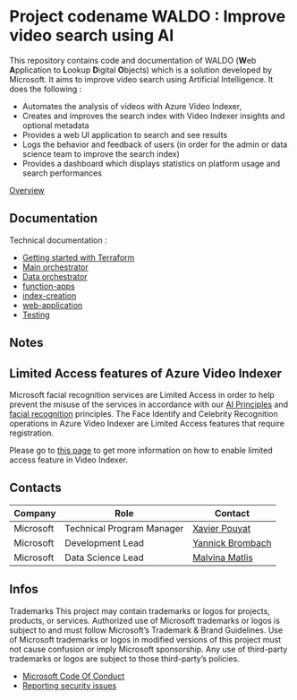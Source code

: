 # Project codename WALDO : Improve video search using AI

This repository contains code and documentation of WALDO (**W**eb **A**pplication to **L**ookup **D**igital **O**bjects) which is a solution developed by Microsoft. It aims to improve video search using Artificial Intelligence. It does the following :

- Automates the analysis of videos with Azure Video Indexer,
- Creates and improves the search index with Video Indexer insights and optional metadata
- Provides a web UI application to search and see results
- Logs the behavior and feedback of users (in order for the admin or data science team to improve the search index)
- Provides a dashboard which displays statistics on platform usage and search performances

[Overview](docs-internal/img/overview-slide.png)

## Documentation

Technical documentation :

- [Getting started with Terraform](/docs/1-terraform.md)
- [Main orchestrator](/docs-internal/dotnet/orchestrator.md)
- [Data orchestrator](/docs-internal/python/orchestrator.md)
- [function-apps](/docs/2-function-apps.md)
- [index-creation](/docs/3-index-resources.md)
- [web-application](/docs/4-web-application.md)
- [Testing](/docs-internal/dotnet/testing.md)

## Notes

## Limited Access features of Azure Video Indexer

Microsoft facial recognition services are Limited Access in order to help prevent the misuse of the services in accordance with our [AI Principles](https://www.microsoft.com/ai/responsible-ai?SilentAuth=1&wa=wsignin1.0&activetab=pivot1%3aprimaryr6) and [facial recognition](https://blogs.microsoft.com/on-the-issues/2018/12/17/six-principles-to-guide-microsofts-facial-recognition-work/) principles. The Face Identify and Celebrity Recognition operations in Azure Video Indexer are Limited Access features that require registration.  

Please go to [this page](https://docs.microsoft.com/en-us/azure/azure-video-indexer/limited-access-features) to get more information on how to enable limited access feature in Video Indexer.

## Contacts

 **Company** | **Role** | **Contact** |
|-|-|-|
|Microsoft| Technical Program Manager | [Xavier Pouyat](mailto:xpouyat@microsoft.com)|
|Microsoft| Development Lead | [Yannick Brombach](mailto:yabromba@microsoft.com) |
|Microsoft| Data Science Lead | [Malvina Matlis](mailto:melmatlis@microsoft.com) |

## Infos

Trademarks This project may contain trademarks or logos for projects, products, or services. Authorized use of Microsoft trademarks or logos is subject to and must follow Microsoft’s Trademark & Brand Guidelines. Use of Microsoft trademarks or logos in modified versions of this project must not cause confusion or imply Microsoft sponsorship. Any use of third-party trademarks or logos are subject to those third-party’s policies.

- [Microsoft Code Of Conduct](https://opensource.microsoft.com/codeofconduct/)
- [Reporting security issues](https://docs.opensource.microsoft.com/releasing/securing-content/reporting-security-issues/)
